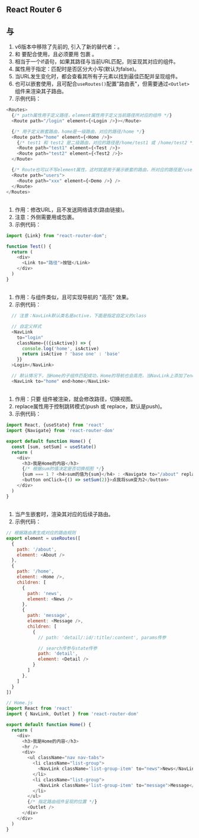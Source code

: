 <!--
 * @Descripttion: 
 * @Author: Gorgio.Liu
 * @version: 
 * @Date: 2023-04-29 20:05:03
 * @LastEditors: Gorgio.Liu
 * @LastEditTime: 2023-05-02 21:39:12
-->
## React Router 6

## <Routes /> 与 <Route />

1. v6版本中移除了先前的<Switch>, 引入了新的替代者：<Routes>。
2. <Routes> 和 <Route> 要配合使用，且必须要用<Routes> 包裹 <Route>。
3. <Route> 相当于一个if语句，如果其路径与当前URL匹配，则呈现其对应的组件。
4. <Route caseSensitive> 属性用于指定：匹配时是否区分大小写(默认为false)。
5. 当URL发生变化时，<Routes>都会查看其所有子<Route>元素以找到最佳匹配并呈现组件。
6. <Route>也可以嵌套使用，且可配合`useRoutes()`配置"路由表"，但需要通过`<Outlet>`组件来渲染其子路由。
7. 示例代码：
```javascript
<Routes>
  {/* path属性用于定义路径，element属性用于定义当前路径所对应的组件 */}
  <Route path="/login" element={<Login />}></Route>

  {/* 用于定义嵌套路由，home是一级路由，对应的路径/home */}
  <Route path="home" element={<Home />}>
    {/* test1 和 test2 是二级路由，对应的路径是/home/test1 或 /home/test2 */}
    <Route path="test1" element={<Test />}>
    <Route path="test2" element={<Test2 />}>
  </Route>

  {/* Route也可以不写element属性，这时就是用于展示嵌套的路由，所对应的路径是/users/xxx */}
  <Route path="users">
    <Route path="xxx" element={<Demo />} />
  </Route>
</Routes>
```

## <Link>

1. 作用：修改URL，且不发送网络请求(路由链接)。
2. 注意：外侧需要用<BrowserRouter>或<HashRouter>包裹。
3. 示例代码：
```javascript
import {Link} from "react-router-dom";

function Test() {
  return (
    <div>
      <Link to="路径">按钮</Link>
    </div>
  )
}
```

## <NavLink>

1. 作用：与<Link>组件类似，且可实现导航的 "高亮" 效果。
2. 示例代码：

```javascript
  // 注意：NavLink默认类名是active，下面是指定自定义的class

  // 自定义样式
  <NavLink
    to="login"
    className={({isActive}) => {
      console.log('home', isActive)
      return isActive ? 'base one' : 'base'
    }}
  >Login</NavLink>

  // 默认情况下，当Home的子组件匹配成功，Home的导航也会高亮，当NavLink上添加了end属性后，若Home的子组件匹配成功，则Home的导航没有高亮效果。
  <NavLink to="home" end>home</NavLink>
```

## <Navigate>

1. 作用：只要 <Navigate> 组件被渲染，就会修改路径，切换视图。
2. replace属性用于控制跳转模式(push 或 replace，默认是push)。
3. 示例代码：

```javascript
import React, {useState} from 'react'
import {Navigate} from 'react-router-dom'

export default function Home() {
  const [sum, setSum] = useState()
  return (
    <div>
      <h3>我是Home的内容</h3>
      {/* 根据sum的值决定是否切换视图 */}
      {sum === 1 ? <h4>sum的值为{sum}</h4> : <Navigate to="/about" replace={true} />}
      <button onClick={() => setSum(2)}>点我将sum变为2</button>
    </div>
  )
}
```

## <Outlet>

1. 当<Route>产生嵌套时，渲染其对应的后续子路由。
2. 示例代码：

```javascript
// 根据路由表生成对应的路由规则
export element = useRoutes([
  {
    path: '/about',
    element: <About />
  },
  {
    path: '/home',
    element: <Home />,
    children: [
      {
        path: 'news',
        element: <News />
      },
      {
        path: 'message',
        element: <Message />,
        children: [
          {
            // path: 'detail/:id/:title/:content', params传参

            // search传参与state传参
            path: 'detail',
            element: <Detail />
          }
        ]
      },
    ]
  }
])

// Home.js
import React from 'react'
import { NavLink, Outlet } from 'react-router-dom'

export default function Home() {
  return (
    <div>
      <h3>我是Home的内容</h3>
      <hr />
      <div>
        <ul className="nav nav-tabs">
          <li className="list-group">
            <NavLink className='list-group-item' to="news">News</NavLink>
          </li>
          <li className="list-group">
            <NavLink className='list-group-item' to="message">Message</NavLink>
          </li>
        </ul>
        {/* 指定路由组件呈现的位置 */}
        <Outlet />
      </div>
    </div>
  )
}
```
